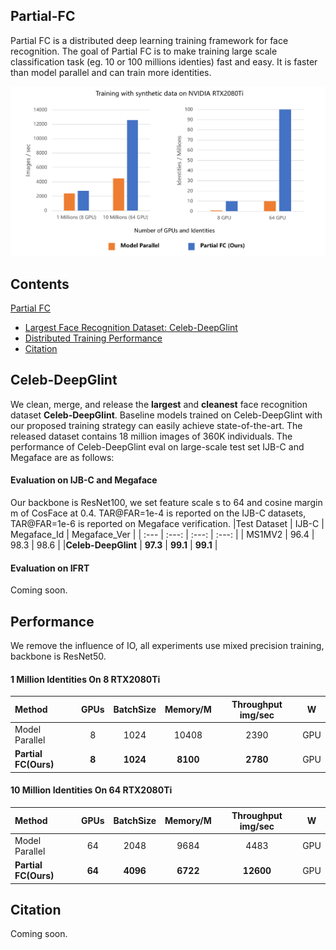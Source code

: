 ## Partial-FC
Partial FC is a distributed deep learning training framework for face recognition. The goal of Partial FC is to make 
training large scale classification task (eg. 10 or 100 millions identies) fast and easy. It is faster than model parallel 
and can train more identities.  

![Image text](https://github.com/nttstar/insightface-resources/blob/master/images/partial_speed1.png)


## Contents
[Partial FC](#Partial)
- [Largest Face Recognition Dataset: Celeb-DeepGlint](#Celeb-DeepGlint)
- [Distributed Training Performance](#Performance)
- [Citation](#Citation)


## Celeb-DeepGlint
We clean, merge, and release the **largest** and **cleanest** face recognition dataset **Celeb-DeepGlint**. 
Baseline models trained on Celeb-DeepGlint with our proposed training strategy can easily achieve state-of-the-art. 
The released dataset contains 18 million images of 360K individuals. The performance of Celeb-DeepGlint eval on large-scale 
test set IJB-C and Megaface are as follows:

#### Evaluation on IJB-C and Megaface  

Our backbone is ResNet100, we set feature scale s to 64 and cosine margin m of CosFace at 0.4.
TAR@FAR=1e-4 is reported on the IJB-C datasets, TAR@FAR=1e-6 is reported on Megaface verification.
|Test Dataset        | IJB-C     | Megaface_Id  | Megaface_Ver |
| :---               | :---:     | :---:        | :---:        |
| MS1MV2             | 96.4      | 98.3         | 98.6         |
|**Celeb-DeepGlint** | **97.3**  | **99.1**     | **99.1**     |

#### Evaluation on IFRT
Coming soon.

## Performance
We remove the influence of IO, all experiments use mixed precision training, backbone is ResNet50.
#### 1 Million Identities On 8 RTX2080Ti  

|Method                     | GPUs        | BatchSize     | Memory/M      | Throughput img/sec | W     |
| :---                      | :---:       | :---:         | :---:         | :---:              | :---: |
| Model Parallel            | 8           | 1024          | 10408         | 2390               | GPU   |
| **Partial FC(Ours)**      | **8**       | **1024**      | **8100**      | **2780**           | GPU   |
#### 10 Million Identities On 64 RTX2080Ti  

|Method                     | GPUs        | BatchSize     | Memory/M      | Throughput img/sec | W     |
| :---                      | :---:       | :---:         | :---:         | :---:              | :---: |
| Model Parallel            | 64          | 2048          | 9684          | 4483               | GPU   |
| **Partial FC(Ours)**      | **64**      | **4096**      | **6722**      | **12600**          | GPU   |



## Citation
Coming soon.





